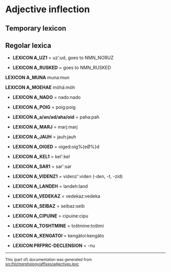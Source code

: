# Adjective inflection

## Temporary lexicon

## Regolar lexica

* **LEXICON A_UZ1** = uz’:ud, goes to NMN_NORUZ

* **LEXICON A_RUSKED** = goes to NMN\_RUSKED

**LEXICON A_MUNA**   muna:mun

**LEXICON A_MOEHAE**   möhä:möh

* **LEXICON A_NADO** =  nado:nado

* **LEXICON A_POIG** =  poig:poig

* **LEXICON A_a/an/ad/aha/oid** =  paha:pah

* **LEXICON A_MARJ** =  marj:marj

* **LEXICON A_JAUH** =  jauh:jauh

* **LEXICON A_OIGED** = oiged:oig%{eØ%}d
* **LEXICON A_KEL1** = kel':kel

* **LEXICON A_SAR1** = sar':sar

* **LEXICON A_VIDENZ1** =  videnz':viden (-den, -t, -zid)

* **LEXICON A_LANDEH** =  landeh:land

* **LEXICON A_VEDEKAZ** =  vedekaz:vedeka

* **LEXICON A_SEIBAZ** =  seibaz:seib

* **LEXICON A_CIPUINE** = cipuine:cipu

* **LEXICON A_TOSHTMINE** =  toštmine:toštmi

* **LEXICON A_KENGATOI** =  kengätoi:kengäto

* **LEXICON PRFPRC-DECLENSION** =  -nu

* * *

<small>This (part of) documentation was generated from [src/fst/morphology/affixes/adjectives.lexc](https://github.com/giellalt/lang-vep/blob/main/src/fst/morphology/affixes/adjectives.lexc)</small>

